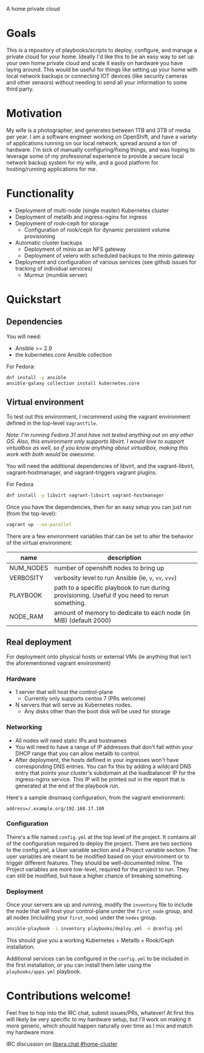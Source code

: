 A home private cloud

# Goals
This is a repository of playbooks/scripts to deploy, configure, and manage a private cloud for your home. Ideally I'd like this to be an easy way to set up your own home private cloud and scale it easily on hardware you have laying around. This would be useful for things like setting up your home with local network backups or connecting IOT devices (like security cameras and other sensors) without needing to send all your information to some third party.

# Motivation
My wife is a photographer, and generates between 1TB and 3TB of media per year. I am a software engineer working on OpenShift, and have a variety of applications running on our local network, spread around a ton of hardware. I'm sick of manually configuring/fixing things, and was hoping to leverage some of my professional experience to provide a secure local network backup system for my wife, and a good platform for hosting/running applications for me.

# Functionality
- Deployment of multi-node (single master) Kubernetes cluster
- Deployment of metallb and ingress-nginx for ingress
- Deployment of rook-ceph for storage
  - Configuration of rook/ceph for dynamic persistent volume provisioning
- Automatic cluster backups
  - Deployment of minio as an NFS gateway
  - Deployment of velero with scheduled backups to the minio gateway
- Deployment and configuration of various services (see github issues for tracking of individual services)
  - Murmur (mumble server)

# Quickstart

## Dependencies
You  will need:
- Ansible >= 2.9
- the kubernetes.core Ansible collection

For Fedora:

```bash
dnf install -y ansible
ansible-galaxy collection install kubernetes.core
```

## Virtual environment
To test out this environment, I recommend using the vagrant environment defined in the top-level `Vagrantfile`.

_Note: I'm running Fedora 31 and have not tested anything out on any other OS. Also,
this environment only supports libvirt. I would love to support virtualbox as well,
so if you know anything about virtualbox, making this work with both would be awesome._

You will need the additional dependencies of libvirt,
and the vagrant-libvirt, vagrant-hostmanager, and vagrant-triggers vagrant plugins.

For Fedora

```bash
dnf install -y libvirt vagrant-libvirt vagrant-hostmanager
```

Once you have the dependencies, then for an easy setup you can just run (from the top-level):

```bash
vagrant up --no-parallel
```

There are a few environment variables that can be set to alter the behavior of the virtual environment:

| name | description |
|------|-------------|
|NUM_NODES | number of openshift nodes to bring up|
|VERBOSITY | verbosity level to run Ansible (ie, `v`, `vv`, `vvv`)|
|PLAYBOOK | path to a specific playbook to run during provisioning. Useful if you need to rerun something.|
|NODE_RAM | amount of memory to dedicate to each node (in MiB) (default 2000)|


## Real deployment

For deployment onto physical hosts or external VMs (ie anything that isn't the aforementioned vagrant environment)

### Hardware
- 1 server that will host the control-plane
    - Currently only supports centos 7 (PRs welcome)
- N servers that will serve as Kubernetes nodes.
    - Any disks other than the boot disk will be used for storage

### Networking
- All nodes will need static IPs and hostnames
- You will need to have a range of IP addresses that don't fall within your DHCP range that you can allow metallb to control.
- After deployment, the hosts defined in your ingresses won't have corresponding DNS entries. You can fix this by adding
    a wildcard DNS entry that points your cluster's subdomain at the loadbalancer IP for the ingress-nginx service. This IP
    will be printed out in the report that is generated at the end of the playbook run.

Here's a sample dnsmasq configuration, from the vagrant environment:

```
address=/.example.org/192.168.17.100
```

### Configuration

There's a file named `config.yml` at the top level of the project. It contains all of the configuration required to deploy
the project. There are two sections to the config.yml, a User variable section and a Project variable section. The user
variables are meant to be modified based on your environment or to trigger different features. They should be well-documented inline.
The Project variables are more low-level, required for the project to run. They can still be modified, but have a higher chance
of breaking something.

### Deployment

Once your servers are up and running, modify the `inventory` file to include the node that will host your control-plane
under the `first_node` group, and all nodes (including your `first_node`) under the `nodes` group.

```bash
ansible-playbook -i inventory playbooks/deploy.yml -e @config.yml
```

This should give you a working Kubernetes + Metallb + Rook/Ceph installation.

Additional services can be configured in the `config.yml` to be included in the first installation, or you can install
them later using the `playbooks/apps.yml` playbook.

# Contributions welcome!

Feel free to hop into the IRC chat, submit issues/PRs, whatever! At first this will likely be very specific to my hardware setup, but I'll work on making it more generic, which should happen naturally over time as I mix and match my hardware more.

IRC discussion on [libera.chat #home-cluster](https://kiwiirc.com/nextclient/irc.libera.chat/#home-cluster)
